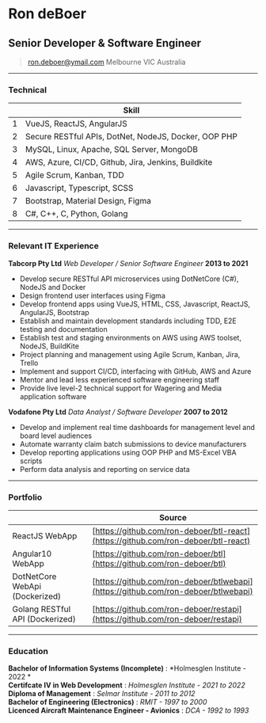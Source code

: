 # Ron deBoer
## Senior Developer & Software Engineer

> [ron.deboer@ymail.com](mailto:ron.deboer@ymail.com)
>      Melbourne VIC Australia

------

### Technical

|    | Skill                                                       |
|----|-------------------------------------------------------------|
| 1  | VueJS, ReactJS, AngularJS                                   |
| 2  | Secure RESTful APIs, DotNet, NodeJS, Docker, OOP PHP        |
| 3  | MySQL, Linux, Apache, SQL Server, MongoDB                   |
| 4  | AWS, Azure, CI/CD, Github, Jira, Jenkins, Buildkite         |
| 5  | Agile Scrum, Kanban, TDD                                    |
| 6  | Javascript, Typescript, SCSS                                |
| 7  | Bootstrap, Material Design, Figma                           |
| 8  | C#, C++, C, Python, Golang                                  |

------
<div style="page-break-after: always"></div>

### Relevant IT Experience

**Tabcorp Pty Ltd** *Web Developer / Senior Software Engineer* __2013 to 2021__ 
  - Develop secure RESTful API microservices using DotNetCore (C#), NodeJS and Docker 
  - Design frontend user interfaces using Figma 
  - Develop frontend apps using VueJS, HTML, CSS, Javascript, ReactJS, AngularJS, Bootstrap 
  - Establish and maintain development standards including TDD, E2E testing and documentation 
  - Establish test and staging environments on AWS using AWS toolset, NodeJS, BuildKite 
  - Project planning and management using Agile Scrum, Kanban, Jira, Trello
  - Implement and support CI/CD, interfacing with GitHub, AWS and Azure 
  - Mentor and lead less experienced software engineering staff 
  - Provide live level-2 technical support for Wagering and Media application software
	
**Vodafone Pty Ltd** *Data Analyst / Software Developer* __2007 to 2012__ 
  - Develop and implement real time dashboards for management level and board level audiences 
  - Automate warranty claim batch submissions to device manufacturers 
  - Develop reporting applications using OOP PHP and MS-Excel VBA scripts 
  - Perform data analysis and reporting on service data

------
<div style="page-break-after: always"></div>

### Portfolio

|                                 | Source                                                                                |
|---------------------------------|---------------------------------------------------------------------------------------|
| ReactJS WebApp                  | [https://github.com/ron-deboer/btl-react](https://github.com/ron-deboer/btl-react)    |
| Angular10 WebApp                | [https://github.com/ron-deboer/btl](https://github.com/ron-deboer/btl)                |
| DotNetCore WebApi (Dockerized)  | [https://github.com/ron-deboer/btlwebapi](https://github.com/ron-deboer/btlwebapi)    |
| Golang RESTful API (Dockerized) | [https://github.com/ron-deboer/restapi](https://github.com/ron-deboer/restapi)        |

------
<div style="page-break-after: always"></div>

### Education

**Bachelor of Information Systems (Incomplete)** : *Holmesglen Institute - 2022 * \
**Certifcate IV in Web Development** : *Holmesglen Institute - 2021 to 2022* \
**Diploma of Management** : *Selmar Institute - 2011 to 2012* \
**Bachelor of Engineering (Electronics)** : *RMIT - 1997 to 2000* \
**Licenced Aircraft Maintenance Engineer - Avionics** : *DCA - 1992 to 1993* 
